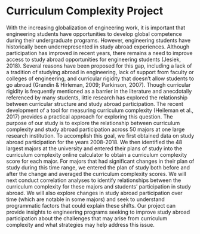 # Curriculum Complexity Project
With the increasing globalization of engineering work, it is important that engineering students have opportunities to develop global competence during their undergraduate programs. However, engineering students have historically been underrepresented in study abroad experiences. Although participation has improved in recent years, there remains a need to improve access to study abroad opportunities for engineering students (Jesiek, 2018). Several reasons have been proposed for this gap, including a lack of a tradition of studying abroad in engineering, lack of support from faculty or colleges of engineering, and curricular rigidity that doesn’t allow students to go abroad (Grandin & Hirleman, 2009; Parkinson, 2007). Though curricular rigidity is frequently mentioned as a barrier in the literature and anecdotally referenced by many students, little research has explored the relationship between curricular structure and study abroad participation. The recent development of a tool for measuring curriculum complexity (Heileman et al., 2017) provides a practical approach for exploring this question. 
The purpose of our study is to explore the relationship between curriculum complexity and study abroad participation across 50 majors at one large research institution. To accomplish this goal, we first obtained data on study abroad participation for the years 2008-2018. We then identified the 48 largest majors at the university and entered their plans of study into the curriculum complexity online calculator to obtain a curriculum complexity score for each major. For majors that had significant changes in their plan of study during this time range, we entered the plan of study both before and after the change and averaged the curriculum complexity scores. We will next conduct correlation analyses to identify relationships between the curriculum complexity for these majors and students’ participation in study abroad. We will also explore changes in study abroad participation over time (which are notable in some majors) and seek to understand programmatic factors that could explain these shifts. Our project can provide insights to engineering programs seeking to improve study abroad participation about the challenges that may arise from curriculum complexity and what strategies may help address this issue.
